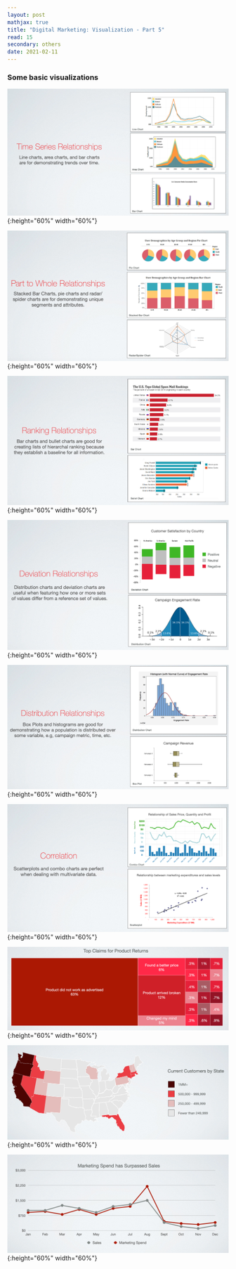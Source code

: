 ```yaml
---
layout: post
mathjax: true
title: "Digital Marketing: Visualization - Part 5"
read: 15
secondary: others
date: 2021-02-11
---
```


### Some basic visualizations

![](/sources/digitalMarketing5-1.png){:height="60%" width="60%"}

![](/sources/digitalMarketing5-2.png){:height="60%" width="60%"}

![](/sources/digitalMarketing5-3.png){:height="60%" width="60%"}

![](/sources/digitalMarketing5-4.png){:height="60%" width="60%"}

![](/sources/digitalMarketing5-5.png){:height="60%" width="60%"}

![](/sources/digitalMarketing5-6.png){:height="60%" width="60%"}

![](/sources/digitalMarketing5-7.png){:height="60%" width="60%"}

![](/sources/digitalMarketing5-8.png){:height="60%" width="60%"}

![](/sources/digitalMarketing5-9.png){:height="60%" width="60%"}